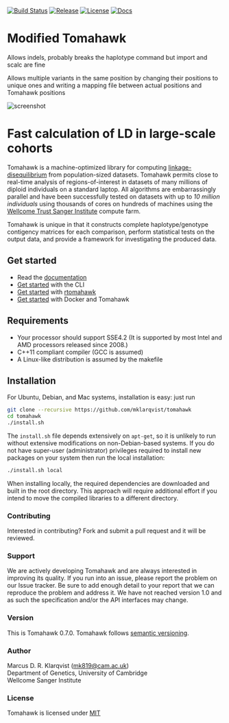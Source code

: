 [![Build Status](https://travis-ci.org/mklarqvist/tomahawk.svg?branch=master)](https://travis-ci.org/mklarqvist/tomahawk)
[![Release](https://img.shields.io/badge/Release-beta_0.7.0-blue.svg)](https://github.com/mklarqvist/tomahawk/releases)
[![License](https://img.shields.io/badge/License-MIT-blue.svg)](LICENSE)
[![Docs](https://img.shields.io/badge/Docs-Available-brightgreen.svg)](https://mklarqvist.github.io/tomahawk/)

# Modified Tomahawk

Allows indels, probably breaks the haplotype command but import and scalc are fine

Allows multiple variants in the same position by changing their positions to unique ones and writing a mapping file between actual positions and Tomahawk positions

![screenshot](tomahawk.png)

# Fast calculation of LD in large-scale cohorts
Tomahawk is a machine-optimized library for computing [linkage-disequilibrium](https://en.wikipedia.org/wiki/Linkage_disequilibrium) from population-sized datasets. Tomahawk permits close to real-time analysis of regions-of-interest in datasets of many millions of diploid individuals on a standard laptop. All algorithms are embarrassingly parallel and have been successfully tested on datasets with up to _10 million individuals_ using thousands of cores on hundreds of machines using the [Wellcome Trust Sanger Institute](http://www.sanger.ac.uk/) compute farm.

Tomahawk is unique in that it constructs complete haplotype/genotype contigency matrices for each comparison, perform statistical tests on the output data, and provide a framework for investigating the produced data.

## Get started

* Read the [documentation](https://mklarqvist.github.io/tomahawk/)
* [Get started](https://mklarqvist.github.io/tomahawk/tutorial/) with the CLI
* [Get started](https://mklarqvist.github.io/tomahawk/r-tutorial/) with [rtomahawk](https://github.com/mklarqvist/rtomahawk)
* [Get started](https://mklarqvist.github.io/tomahawk/docker-tutorial/) with Docker and Tomahawk

## Requirements

* Your processor should support SSE4.2 (It is supported by most Intel and AMD processors released since 2008.)
* C++11 compliant compiler (GCC is assumed)
* A Linux-like distribution is assumed by the makefile

## Installation
For Ubuntu, Debian, and Mac systems, installation is easy: just run
```bash
git clone --recursive https://github.com/mklarqvist/tomahawk
cd tomahawk
./install.sh
```
The `install.sh` file depends extensively on `apt-get`, so it is unlikely to run without extensive modifications on non-Debian-based systems.
If you do not have super-user (administrator) privileges required to install new packages on your system then run the local installation:
```bash
./install.sh local
```
When installing locally, the required dependencies are downloaded and built in the root directory. This approach will require additional effort if you intend to move the compiled libraries to a different directory.

### Contributing

Interested in contributing? Fork and submit a pull request and it will be reviewed.

### Support
We are actively developing Tomahawk and are always interested in improving its quality. If you run into an issue, please report the problem on our Issue tracker. Be sure to add enough detail to your report that we can reproduce the problem and address it. We have not reached version 1.0 and as such the specification and/or the API interfaces may change.

### Version
This is Tomahawk 0.7.0. Tomahawk follows [semantic versioning](https://semver.org/).

### Author
Marcus D. R. Klarqvist (<mk819@cam.ac.uk>)  
Department of Genetics, University of Cambridge  
Wellcome Sanger Institute


### License
Tomahawk is licensed under [MIT](LICENSE)

[htslib]:   https://github.com/samtools/htslib
[zstd]:     https://github.com/facebook/zstd
[tomahawk]: https://github.com/mklarqvist/tomahawk

